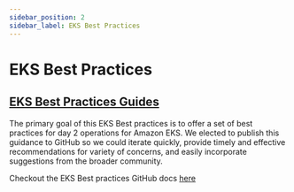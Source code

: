 ```yaml
---
sidebar_position: 2
sidebar_label: EKS Best Practices
---
```


# EKS Best Practices

## [EKS Best Practices Guides](https://aws.github.io/aws-eks-best-practices/)

The primary goal of this EKS Best practices is to offer a set of best practices for day 2 operations for Amazon EKS. We elected to publish this guidance to GitHub so we could iterate quickly, provide timely and effective recommendations for variety of concerns, and easily incorporate suggestions from the broader community.

Checkout the EKS Best practices GitHub docs [here](https://aws.github.io/aws-eks-best-practices/)
